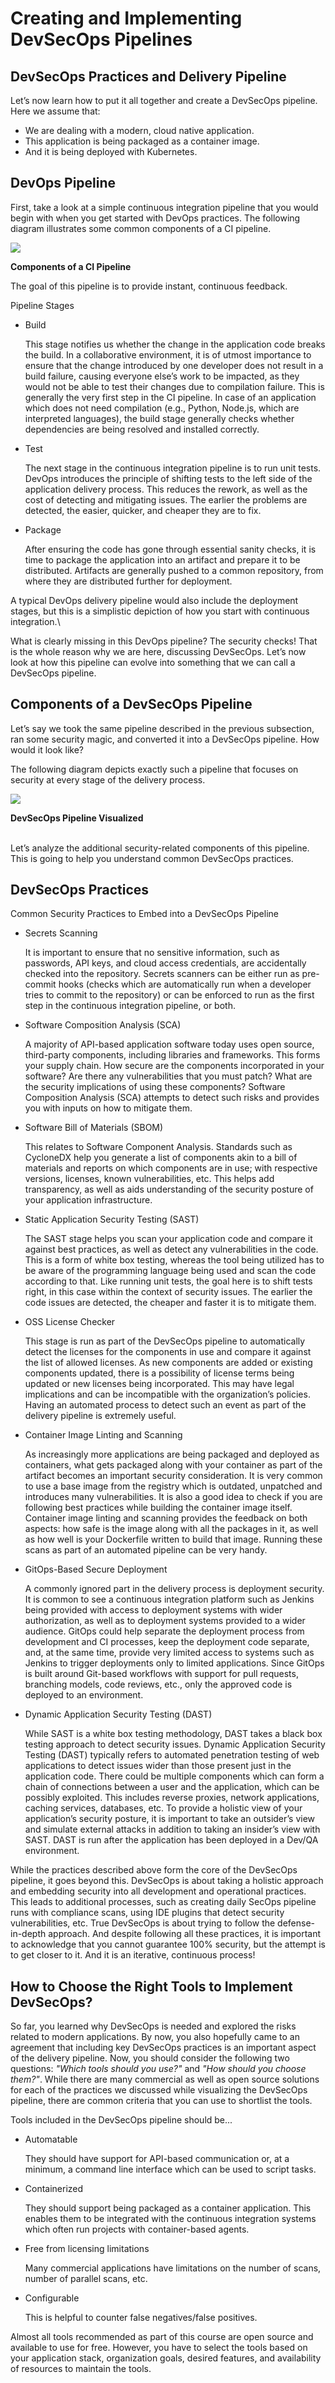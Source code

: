 # Creating and Implementing DevSecOps Pipelines



## DevSecOps Practices and Delivery Pipeline

Let’s now learn how to put it all together and create a DevSecOps pipeline. Here we assume that:

* We are dealing with a modern, cloud native application.
* This application is being packaged as a container image.
* And it is being deployed with Kubernetes.

## DevOps Pipeline

First, take a look at a simple continuous integration pipeline that you would begin with when you get started with DevOps practices. The following diagram illustrates some common components of a CI pipeline.

![](https://d36ai2hkxl16us.cloudfront.net/course-uploads/e0df7fbf-a057-42af-8a1f-590912be5460/tkrqmwyjllk1-ComponentsofaCIPipeline.png)

**Components of a CI Pipeline**

The goal of this pipeline is to provide instant, continuous feedback.

Pipeline Stages

*   Build

    This stage notifies us whether the change in the application code breaks the build. In a collaborative environment, it is of utmost importance to ensure that the change introduced by one developer does not result in a build failure, causing everyone else’s work to be impacted, as they would not be able to test their changes due to compilation failure. This is generally the very first step in the CI pipeline. In case of an application which does not need compilation (e.g., Python, Node.js, which are interpreted languages), the build stage generally checks whether dependencies are being resolved and installed correctly.
*   Test

    The next stage in the continuous integration pipeline is to run unit tests. DevOps introduces the principle of shifting tests to the left side of the application delivery process. This reduces the rework, as well as the cost of detecting and mitigating issues. The earlier the problems are detected, the easier, quicker, and cheaper they are to fix.
*   Package

    After ensuring the code has gone through essential sanity checks, it is time to package the application into an artifact and prepare it to be distributed. Artifacts are generally pushed to a common repository, from where they are distributed further for deployment.

A typical DevOps delivery pipeline would also include the deployment stages, but this is a simplistic depiction of how you start with continuous integration.\


What is clearly missing in this DevOps pipeline? The security checks! That is the whole reason why we are here, discussing DevSecOps. Let’s now look at how this pipeline can evolve into something that we can call a DevSecOps pipeline.

## Components of a DevSecOps Pipeline

Let’s say we took the same pipeline described in the previous subsection, ran some security magic, and converted it into a DevSecOps pipeline. How would it look like?

The following diagram depicts exactly such a pipeline that focuses on security at every stage of the delivery process.

![](https://d36ai2hkxl16us.cloudfront.net/course-uploads/e0df7fbf-a057-42af-8a1f-590912be5460/j6rrzwephxjv-DevSecOpsPipelineVisualized.png)

**DevSecOps Pipeline Visualized**

&#x20;\
Let’s analyze the additional security-related components of this pipeline. This is going to help you understand common DevSecOps practices.

## DevSecOps Practices

Common Security Practices to Embed into a DevSecOps Pipeline

*   Secrets Scanning

    It is important to ensure that no sensitive information, such as passwords, API keys, and cloud access credentials, are accidentally checked into the repository. Secrets scanners can be either run as pre-commit hooks (checks which are automatically run when a developer tries to commit to the repository) or can be enforced to run as the first step in the continuous integration pipeline, or both.
*   Software Composition Analysis (SCA)

    A majority of API-based application software today uses open source, third-party components, including libraries and frameworks. This forms your supply chain. How secure are the components incorporated in your software? Are there any vulnerabilities that you must patch? What are the security implications of using these components? Software Composition Analysis (SCA) attempts to detect such risks and provides you with inputs on how to mitigate them.
*   Software Bill of Materials (SBOM)

    This relates to Software Component Analysis. Standards such as CycloneDX help you generate a list of components akin to a bill of materials and reports on which components are in use; with respective versions, licenses, known vulnerabilities, etc. This helps add transparency, as well as aids understanding of the security posture of your application infrastructure.
*   Static Application Security Testing (SAST)

    The SAST stage helps you scan your application code and compare it against best practices, as well as detect any vulnerabilities in the code. This is a form of white box testing, whereas the tool being utilized has to be aware of the programming language being used and scan the code according to that. Like running unit tests, the goal here is to shift tests right, in this case within the context of security issues. The earlier the code issues are detected, the cheaper and faster it is to mitigate them.
*   OSS License Checker

    This stage is run as part of the DevSecOps pipeline to automatically detect the licenses for the components in use and compare it against the list of allowed licenses. As new components are added or existing components updated, there is a possibility of license terms being updated or new licenses being incorporated. This may have legal implications and can be incompatible with the organization’s policies. Having an automated process to detect such an event as part of the delivery pipeline is extremely useful.
*   Container Image Linting and Scanning

    As increasingly more applications are being packaged and deployed as containers, what gets packaged along with your container as part of the artifact becomes an important security consideration. It is very common to use a base image from the registry which is outdated, unpatched and introduces many vulnerabilities. It is also a good idea to check if you are following best practices while building the container image itself. Container image linting and scanning provides the feedback on both aspects: how safe is the image along with all the packages in it, as well as how well is your Dockerfile written to build that image. Running these scans as part of an automated pipeline can be very handy.
*   GitOps-Based Secure Deployment

    A commonly ignored part in the delivery process is deployment security. It is common to see a continuous integration platform such as Jenkins being provided with access to deployment systems with wider authorization, as well as to deployment systems provided to a wider audience. GitOps could help separate the deployment process from development and CI processes, keep the deployment code separate, and, at the same time, provide very limited access to systems such as Jenkins to trigger deployments only to limited applications. Since GitOps is built around Git-based workflows with support for pull requests, branching models, code reviews, etc., only the approved code is deployed to an environment.
*   Dynamic Application Security Testing (DAST)

    While SAST is a white box testing methodology, DAST takes a black box testing approach to detect security issues. Dynamic Application Security Testing (DAST) typically refers to automated penetration testing of web applications to detect issues wider than those present just in the application code. There could be multiple components which can form a chain of connections between a user and the application, which can be possibly exploited. This includes reverse proxies, network applications, caching services, databases, etc. To provide a holistic view of your application’s security posture, it is important to take an outsider’s view and simulate external attacks in addition to taking an insider’s view with SAST. DAST is run after the application has been deployed in a Dev/QA environment.

While the practices described above form the core of the DevSecOps pipeline, it goes beyond this. DevSecOps is about taking a holistic approach and embedding security into all development and operational practices. This leads to additional processes, such as creating daily SecOps pipeline runs with compliance scans, using IDE plugins that detect security vulnerabilities, etc. True DevSecOps is about trying to follow the defense-in-depth approach. And despite following all these practices, it is important to acknowledge that you cannot guarantee 100% security, but the attempt is to get closer to it. And it is an iterative, continuous process!

## How to Choose the Right Tools to Implement DevSecOps?

So far, you learned why DevSecOps is needed and explored the risks related to modern applications. By now, you also hopefully came to an agreement that including key DevSecOps practices is an important aspect of the delivery pipeline. Now, you should consider the following two questions: _"Which tools should you use?"_ and _"How should you choose them?"_. While there are many commercial as well as open source solutions for each of the practices we discussed while visualizing the DevSecOps pipeline, there are common criteria that you can use to shortlist the tools.

Tools included in the DevSecOps pipeline should be...

*   Automatable

    They should have support for API-based communication or, at a minimum, a command line interface which can be used to script tasks.
*   Containerized

    They should support being packaged as a container application. This enables them to be integrated with the continuous integration systems which often run projects with container-based agents.
*   Free from licensing limitations

    Many commercial applications have limitations on the number of scans, number of parallel scans, etc.
*   Configurable

    This is helpful to counter false negatives/false positives.

Almost all tools recommended as part of this course are open source and available to use for free. However, you have to select the tools based on your application stack, organization goals, desired features, and availability of resources to maintain the tools.



